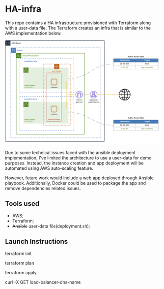 # HA-infra

This repo contains a HA infrastructure provisioned with Terraform along with a user-data file. The Terraform creates an infra that is similar to the AWS implementation below.

![HA-architecture](https://github.com/WG17mn/HA-infra/blob/main/HA-arch.PNG)

Due to some technical issues faced with the ansible deployment implementation, I've limited the architecture to use a user-data for demo purposes. Instead, the instance creation and app deployment will be automated using AWS auto-scaling feature.

However, future work would include a web app deployed through Ansible playbook. Additionally, Docker could be used to package the app and remove dependencies related issues.

## Tools used
 - AWS;
 - Terraform;
 - ~~Ansible~~ user-data file(deployment.sh);

## Launch Instructions
terraform init

terraform plan

terraform apply

curl -X GET load-balancer-dns-name

